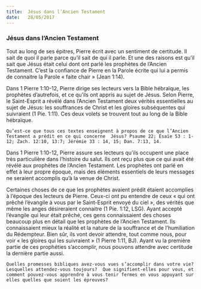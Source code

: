 ```yaml
---
title:  Jésus dans l’Ancien Testament
date:   28/05/2017
---
```


### Jésus dans l’Ancien Testament

Tout au long de ses épitres, Pierre écrit avec un sentiment de certitude. Il sait de quoi il parle parce qu’il sait de  qui il parle. Et une des raisons est qu’il sait que Jésus était celui dont ont parlé les prophètes de l’Ancien  Testament. C’est la confiance de Pierre en la Parole écrite qui lui a permis de connaitre la Parole « faite chair »  (Jean 1:14).

Dans 1 Pierre 1:10-12, Pierre dirige ses lecteurs vers la Bible hébraïque, les prophètes d’autrefois, et ce qu’ils  ont appris au sujet de Jésus. Selon Pierre, le Saint-Esprit a révélé dans l’Ancien Testament deux vérités  essentielles au sujet de Jésus: les souffrances de Christ et les gloires subséquentes qui suivraient (1 Pie. 1:11). Ces deux volets se trouvent tout au long de la Bible hébraïque.

`Qu’est-ce que tous ces textes enseignent à propos de ce que l’Ancien Testament a prédit en ce qui concerne  Jésus? Psaume 22; Ésaïe 53 : 1-12; Zach. 12:10, 13:7; Jérémie 33 : 14, 15; Dan. 7:13, 14. `

Dans 1 Pierre 1:10-12,  Pierre assure ses lecteurs qu’ils occupent une place très particulière dans l’histoire du salut. Ils ont reçu plus  que ce qui avait été révélé aux prophètes de l’Ancien Testament. Les prophètes ont parlé en effet à leur propre  époque, mais des éléments essentiels de leurs messages ne seraient accomplis qu’à la venue de Christ. 

Certaines choses de ce que les prophètes avaient prédit étaient accomplies à l’époque des lecteurs de Pierre.  Ceux-ci ont pu entendre de ceux « qui ont prêché l’évangile à vous par le Saint-Esprit envoyé du ciel », des  vérités que même les anges désireraient connaitre (1 Pie. 1:12, LSG). Ayant accepté l’évangile qui leur était  prêché, ces gens connaissaient des choses beaucoup plus en détail que les prophètes de l’Ancien Testament. Ils  connaissaient mieux la réalité et la nature de la souffrance et de l’humiliation du Rédempteur. Bien sûr, ils vont  devoir attendre, tout comme nous, pour voir « les gloires qui les suivraient » (1 Pierre 1:11, BJ). Ayant vu la première partie de ces prophéties s’accomplir, nous pouvons attendre avec certitude la dernière partie aussi. 

`Quelles promesses bibliques avez-vous vues s’accomplir dans votre vie? Lesquelles attendez-vous toujours?  Que signifient-elles pour vous, et comment pouvez-vous apprendre à vous tenir fermes en vous appuyant sur  elles quelles que soient les épreuves?`